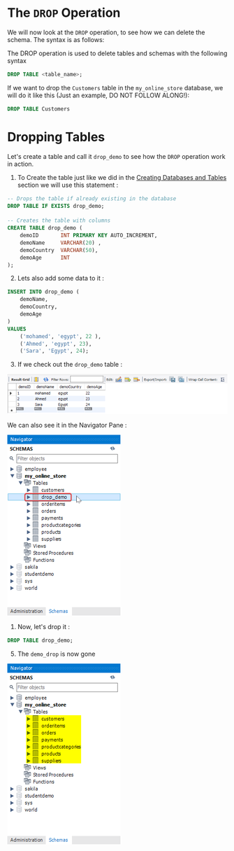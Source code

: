 # The `DROP` Operation

We will now look at the `DROP` operation, to see how we can delete the schema. The syntax is as follows:

The DROP operation is used to delete tables and schemas with the following syntax

```SQL
DROP TABLE <table_name>;
```

If we want to drop the `Customers` table in the `my_online_store` database, we will do it like this (Just an example, DO NOT FOLLOW ALONG!):

```SQL
DROP TABLE Customers
```

# Dropping Tables

Let's create a table and call it `drop_demo` to see how the `DROP` operation work in action.

1. To Create the table just like we did in the [Creating Databases and Tables]() section we will use this statement :

```SQL
-- Drops the table if already existing in the database
DROP TABLE IF EXISTS drop_demo;  

-- Creates the table with columns
CREATE TABLE drop_demo (  
	demoID       INT PRIMARY KEY AUTO_INCREMENT,  
	demoName     VARCHAR(20) ,  
	demoCountry  VARCHAR(50),
    demoAge 	 INT
);
```

2. Lets also add some data to it :

```SQL
INSERT INTO drop_demo (
	demoName,
    demoCountry,
    demoAge
)
VALUES 
	('mohamed', 'egypt', 22 ),
    ('Ahmed', 'egypt', 23),
    ('Sara', 'Egypt', 24);
```

3. If we check out the `drop_demo` table :

![Alt text](Images/demodrop%20table.png)

We can also see it in the Navigator Pane :

![Alt text](Images/drop%20demo%20in%20nav%20pane.png)

1. Now, let's drop it :

```SQL
DROP TABLE drop_demo;
```

5. The `demo_drop` is now gone 

![Alt text](Images/demo%20table%20is%20gone.png)
